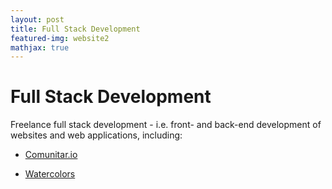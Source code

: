 ```yaml
---
layout: post
title: Full Stack Development
featured-img: website2
mathjax: true
---
```


<!-- <img align="right" width="10%" src="{{site.baseurl}}/assets/img/posts/Vivid_logo.png">
<img align="right" width="10%" src="{{site.baseurl}}/assets/img/posts/IDB_logo.jpg" width="10%"> -->

# Full Stack Development

Freelance full stack development - i.e. front- and back-end development of websites and web applications, including:

* [Comunitar.io](comunitar.io)

* [Watercolors](isilarra.github.io/watercolor)
